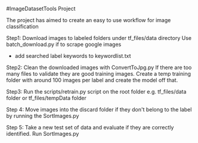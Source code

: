 #ImageDatasetTools Project

The project has aimed to create an easy to use workflow for image classification

Step1: 
Download images to labeled folders under tf_files/data directory
Use batch_download.py if to scrape google images 
 - add searched label keywords to keywordlist.txt


Step2:
Clean the downloaded images with ConvertToJpg.py <rootPath>
If there are too many files to validate they are good training images. Create a temp training folder with around 100 images per label and create the model off that.


Step3: 
Run the scripts/retrain.py script on the root folder e.g. tf_files/data folder 
or
tf_files/tempData folder

Step 4: 
Move images into the discard folder if they don't belong to the label by running the SortImages.py <rootpath>

Step 5: 
Take a new test set of data and evaluate if they are correctly identified. Run SortImages.py <rootpath>